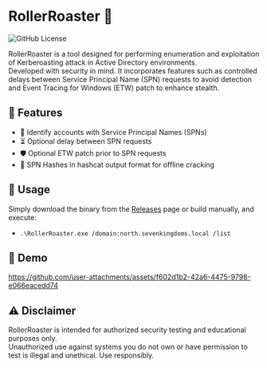 # RollerRoaster 🎢

![GitHub License](https://img.shields.io/github/license/Extravenger/RollerRoaster)

RollerRoaster is a tool designed for performing enumeration and exploitation of Kerberoasting attack in Active Directory environments.</br>
Developed with security in mind. It incorporates features such as controlled delays between Service Principal Name (SPN) requests to avoid detection and Event Tracing for Windows (ETW) patch to enhance stealth.

## 🔧 Features

- 🔐 Identify accounts with Service Principal Names (SPNs)</br>
- ⏳ Optional delay between SPN requests</br>
- 🛡️ Optional ETW patch prior to SPN requests</br>
- 🔑 SPN Hashes in hashcat output format for offline cracking

## 📘 Usage

Simply download the binary from the [Releases](https://github.com/Extravenger/RollerRoaster/releases/tag/RollerRoaster-1.0) page or build manually, and execute:

- `.\RollerRoaster.exe /domain:north.sevenkingdoms.local /list`

## 🎥 Demo

https://github.com/user-attachments/assets/f602d1b2-42a6-4475-9798-e066eacedd74

## ⚠️ Disclaimer

RollerRoaster is intended for authorized security testing and educational purposes only.</br>
Unauthorized use against systems you do not own or have permission to test is illegal and unethical. Use responsibly.
